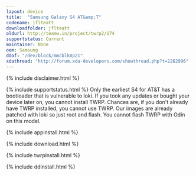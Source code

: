 ```yaml
---
layout: device
title:  "Samsung Galaxy S4 AT&amp;T"
codename: jflteatt
downloadfolder: jflteatt
oldurl: http://teamw.in/project/twrp2/174
supportstatus: Current
maintainer: None
oem: Samsung
ddof: "/dev/block/mmcblk0p21"
xdathread: "http://forum.xda-developers.com/showthread.php?t=2262996"
---
```


{% include disclaimer.html %}

{% include supportstatus.html %}
Only the earliest S4 for AT&T has a bootloader that is vulnerable to loki. If you took any updates or bought your device later on, you cannot install TWRP. Chances are, if you don't already have TWRP installed, you cannot use TWRP.
Our images are already patched with loki so just root and flash. You cannot flash TWRP with Odin on this model.

{% include appinstall.html %}

{% include download.html %}

{% include twrpinstall.html %}

{% include ddinstall.html %}

